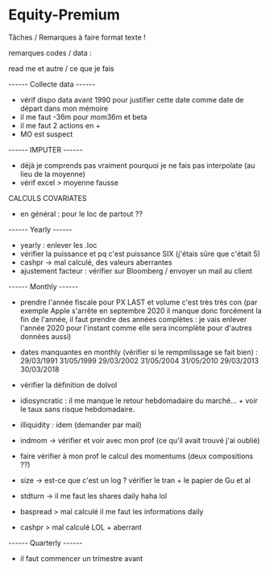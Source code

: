 # Equity-Premium


Tâches / Remarques à faire
format texte ! 

remarques codes / data : 

read me et autre / ce que je fais


------ Collecte data ------ 
- vérif dispo data avant 1990 pour justifier cette date comme date de départ dans mon mémoire
- il me faut -36m pour mom36m et beta
- il me faut 2 actions en + 
- MO est suspect 

------ IMPUTER ------ 
- déjà je comprends pas vraiment pourquoi je ne fais pas interpolate (au lieu de la moyenne)
- vérif excel > moyenne fausse 

CALCULS COVARIATES
- en général : pour le loc de partout ??

------ Yearly ------ 
- yearly : enlever les .loc
- vérifier la puissance et pq c'est puissance SIX (j'étais sûre que c'était 5)
- cashpr → mal calculé, des valeurs aberrantes 
- ajustement facteur : vérifier sur Bloomberg / envoyer un mail au client 

------ Monthly ------ 
- prendre l'année fiscale pour PX LAST et volume c'est très très con (par exemple Apple s'arrête en septembre 2020 
il manque donc forcément la fin de l'année, il faut prendre des années complètes : je vais enlever l'année 2020 pour l'instant
comme elle sera incomplète pour d'autres données aussi)
- dates manquantes en monthly (vérifier si le rempmlissage se fait bien) : 
29/03/1991
31/05/1999
29/03/2002
31/05/2004
31/05/2010
29/03/2013
30/03/2018
- vérifier la définition de dolvol
- idiosyncratic : il me manque le retour hebdomadaire du marché... + voir le taux sans risque hebdomadaire. 
- illiquidity : idem (demander par mail)
- indmom → vérifier et voir avec mon prof (ce qu'il avait trouvé j'ai oublié)

- faire vérifier à mon prof le calcul des momentums (deux compositions ??)
- size → est-ce que c'est un log ? vérifier le tran + le papier de Gu et al
- stdturn → il me faut les shares daily haha lol

- baspread > mal calculé il me faut les informations daily 
- cashpr > mal calculé LOL + aberrant 

------ Quarterly ------ 
- il faut commencer un trimestre avant 